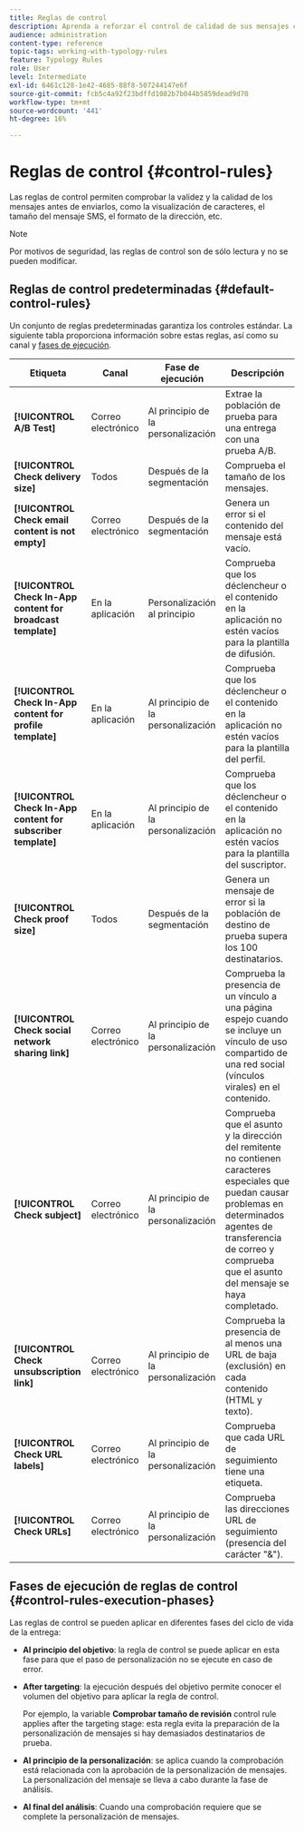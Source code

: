 ```yaml
---
title: Reglas de control
description: Aprenda a reforzar el control de calidad de sus mensajes con reglas de control.
audience: administration
content-type: reference
topic-tags: working-with-typology-rules
feature: Typology Rules
role: User
level: Intermediate
exl-id: 6461c128-1e42-4685-88f8-507244147e6f
source-git-commit: fcb5c4a92f23bdffd1082b7b044b5859dead9d70
workflow-type: tm+mt
source-wordcount: '441'
ht-degree: 16%

---
```


# Reglas de control {#control-rules}

Las reglas de control permiten comprobar la validez y la calidad de los mensajes antes de enviarlos, como la visualización de caracteres, el tamaño del mensaje SMS, el formato de la dirección, etc.

>[!NOTE]
>
>Por motivos de seguridad, las reglas de control son de sólo lectura y no se pueden modificar.

## Reglas de control predeterminadas {#default-control-rules}

Un conjunto de reglas predeterminadas garantiza los controles estándar. La siguiente tabla proporciona información sobre estas reglas, así como su canal y [fases de ejecución](#control-rules-execution-phases).

| Etiqueta | Canal | Fase de ejecución | Descripción |
|---------|----------|---------|---------|
| **[!UICONTROL A/B Test]** | Correo electrónico | Al principio de la personalización | Extrae la población de prueba para una entrega con una prueba A/B. |
| **[!UICONTROL Check delivery size]** | Todos | Después de la segmentación | Comprueba el tamaño de los mensajes. |
| **[!UICONTROL Check email content is not empty]** | Correo electrónico | Después de la segmentación | Genera un error si el contenido del mensaje está vacío. |
| **[!UICONTROL Check In-App content for broadcast template]** | En la aplicación | Personalización al principio | Comprueba que los déclencheur o el contenido en la aplicación no estén vacíos para la plantilla de difusión. |
| **[!UICONTROL Check In-App content for profile template]** | En la aplicación | Al principio de la personalización | Comprueba que los déclencheur o el contenido en la aplicación no estén vacíos para la plantilla del perfil. |
| **[!UICONTROL Check In-App content for subscriber template]** | En la aplicación | Al principio de la personalización | Comprueba que los déclencheur o el contenido en la aplicación no estén vacíos para la plantilla del suscriptor. |
| **[!UICONTROL Check proof size]** | Todos | Después de la segmentación | Genera un mensaje de error si la población de destino de prueba supera los 100 destinatarios. |
| **[!UICONTROL Check social network sharing link]** | Correo electrónico | Al principio de la personalización | Comprueba la presencia de un vínculo a una página espejo cuando se incluye un vínculo de uso compartido de una red social (vínculos virales) en el contenido. |
| **[!UICONTROL Check subject]** | Correo electrónico | Al principio de la personalización | Comprueba que el asunto y la dirección del remitente no contienen caracteres especiales que puedan causar problemas en determinados agentes de transferencia de correo y comprueba que el asunto del mensaje se haya completado. |
| **[!UICONTROL Check unsubscription link]** | Correo electrónico | Al principio de la personalización | Comprueba la presencia de al menos una URL de baja (exclusión) en cada contenido (HTML y texto). |
| **[!UICONTROL Check URL labels]** | Correo electrónico | Al principio de la personalización | Comprueba que cada URL de seguimiento tiene una etiqueta. |
| **[!UICONTROL Check URLs]** | Correo electrónico | Al principio de la personalización | Comprueba las direcciones URL de seguimiento (presencia del carácter &quot;&amp;&quot;). |

## Fases de ejecución de reglas de control {#control-rules-execution-phases}

Las reglas de control se pueden aplicar en diferentes fases del ciclo de vida de la entrega:

* **Al principio del objetivo**: la regla de control se puede aplicar en esta fase para que el paso de personalización no se ejecute en caso de error.

* **After targeting**: la ejecución después del objetivo permite conocer el volumen del objetivo para aplicar la regla de control.

  Por ejemplo, la variable **Comprobar tamaño de revisión** control rule applies after the targeting stage: esta regla evita la preparación de la personalización de mensajes si hay demasiados destinatarios de prueba.

* **Al principio de la personalización**: se aplica cuando la comprobación está relacionada con la aprobación de la personalización de mensajes. La personalización del mensaje se lleva a cabo durante la fase de análisis.

* **Al final del análisis**: Cuando una comprobación requiere que se complete la personalización de mensajes.
